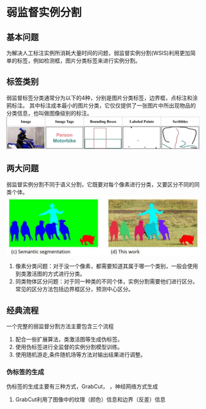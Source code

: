 # 弱监督实例分割

## 基本问题
为解决人工标注实例所消耗大量时间的问题，弱监督实例分割(WSIS)利用更加简单的标签，例如检测框，图片分类标签来进行实例分割。

## 标签类别
弱监督标签分类通常分为以下的4种，分别是图片分类标签，边界框，点标注和涂鸦标注。 其中标注成本最小的图片分类，它仅仅提供了一张图片中所出现物品的分类信息，也叫做图像级别的标注。
![](../../../img/artical/2022-02-18-11-31-12.png)


## 两大问题
弱监督实例分割不同于语义分割，它既要对每个像素进行分类，又要区分不同的同类个体。
![](../../../img/artical/2022-02-18-19-57-14.png)
1. 像素分类问题：对于没一个像素，都需要知道其属于哪一个类别，一般会使用到类激活图的方式进行分类。
2. 同类物体区分问题：对于同一种类的不同个体，实例分割需要他们进行区分。常见的区分方法包括边界框区分，预测中心区分。

## 经典流程
一个完整的弱监督分割方法主要包含三个流程
1. 配合一些扩展算法，类激活图等生成伪标签。
2. 使用伪标签进行全监督的实例分割模型训练。
3. 使用随机游走,条件随机场等方法对输出结果进行调整。

### 伪标签的生成
伪标签的生成主要有三种方式，GrabCut， ，神经网络方式生成
1. GrabCut利用了图像中的纹理（颜色）信息和边界（反差）信息

